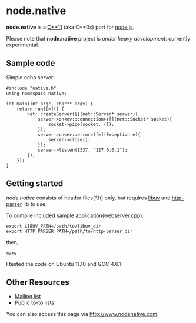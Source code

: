 # node.native 

<b>node.native</b> is a [C++11](http://en.wikipedia.org/wiki/C%2B%2B11) (aka C++0x) port for [node.js](https://github.com/joyent/node). 

Please note that <b>node.native</b> project is <em>under heavy development</em>: currently experimental.

## Sample code

Simple echo server:

    #include "native.h"
    using namespace native;
    
    int main(int argc, char** argv) {
        return run([=]() {
            net::createServer([](net::Server* server){
                server->on<ev::connection>([](net::Socket* socket){
                    socket->pipe(socket, {});
                });
                server->on<ev::error>([=](Exception e){
                    server->close();
                });
                server->listen(1337, "127.0.0.1");
            });
        });
    }

## Getting started

<em>node.native</em> consists of header files(*.h) only, but requires [libuv](https://github.com/joyent/libuv) and [http-parser](https://github.com/joyent/http-parser) lib to use.

To compile included sample application(webserver.cpp):

    export LIBUV_PATH=/path/to/libuv_dir
    export HTTP_PARSER_PATH=/path/to/http-parser_dir

then,

    make

I tested the code on Ubuntu 11.10 and GCC 4.6.1.

## Other Resources

- [Mailing list](http://groups.google.com/group/nodenative)
- [Public to-to lists](https://trello.com/b/1qk3tRGS)

You can also access this page via http://www.nodenative.com.